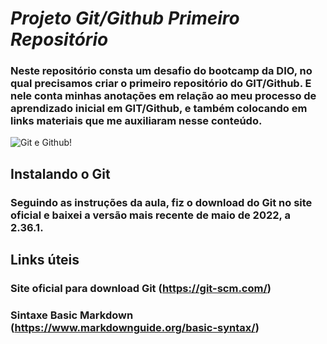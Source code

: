 # _Projeto Git/Github Primeiro Repositório_

### Neste repositório consta um desafio do bootcamp da DIO, no qual precisamos criar o primeiro repositório do GIT/Github. E nele conta minhas anotações em relação ao meu processo de aprendizado inicial em GIT/Github, e também colocando em links materiais que me auxiliaram nesse conteúdo.

![Git e Github!](C:\Users\Rosenir\Documents\BOOTCAMPS\Git\Git_imagem)

## Instalando o Git

### Seguindo as instruções da aula, fiz o download do Git no site oficial e baixei a versão mais recente de maio de 2022, a 2.36.1. 


## Links úteis

### Site oficial para download Git (https://git-scm.com/)
### Sintaxe Basic Markdown (https://www.markdownguide.org/basic-syntax/)